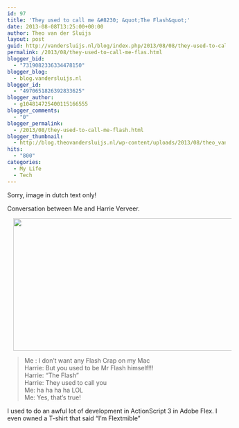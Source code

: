 ```yaml
---
id: 97
title: 'They used to call me &#8230; &quot;The Flash&quot;'
date: 2013-08-08T13:25:00+00:00
author: Theo van der Sluijs
layout: post
guid: http://vandersluijs.nl/blog/index.php/2013/08/08/they-used-to-call-me-flas/
permalink: /2013/08/they-used-to-call-me-flas.html
blogger_bid:
  - "7319082336334478150"
blogger_blog:
  - blog.vandersluijs.nl
blogger_id:
  - "4970651826392833625"
blogger_author:
  - g104814725400115166555
blogger_comments:
  - "0"
blogger_permalink:
  - /2013/08/they-used-to-call-me-flash.html
blogger_thumbnail:
  - http://blog.theovandersluijs.nl/wp-content/uploads/2013/08/theo_van_der_sluijs_the_flash-300x143.png
hits:
  - "800"
categories:
  - My Life
  - Tech
---
```

Sorry, image in dutch text only!

Conversation between Me and Harrie Verveer.

<div style="clear: both; text-align: center;">
  <a href=https://vandersluijs.resultants-e.nl/2013/08/theo_van_der_sluijs_the_flash.png" style="margin-left: 1em; margin-right: 1em;"><img border="0" height="305" src="https://vandersluijs.resultants-e.nl/2013/08/theo_van_der_sluijs_the_flash-300x143.png" width="640" /></a>
</div>

<div style="clear: both; text-align: center;">
</div>

> Me : I don&#8217;t want any Flash Crap on my Mac  
> Harrie: But you used to be Mr Flash himself!!!  
> Harrie: &#8220;The Flash&#8221;  
> Harrie: They used to call you  
> Me: ha ha ha ha LOL  
> Me: Yes, that&#8217;s true!

I used to do an awful lot of development in ActionScript 3 in Adobe Flex. I even owned a T-shirt that said &#8220;I&#8217;m Flextmible&#8221;
